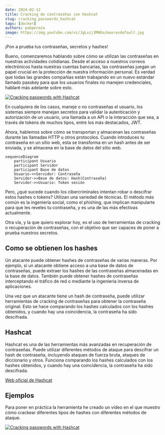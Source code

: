 ```yaml
---
date: 2024-02-12
title: Cracking de contraseñas con Hashcat
slug: cracking_passwords_hashcat 
tags: [docker]
authors: pabpereza
image: https://img.youtube.com/vi/JgLxzj3MHEo/maxresdefault.jpg
---
```


¡Pon a prueba tus contraseñas, secretos y hashes!

Bueno, comenzaremos hablando sobre cómo se utilizan las contraseñas en nuestras actividades cotidianas. Desde el acceso a nuestros correos electrónicos hasta nuestras cuentas bancarias, las contraseñas juegan un papel crucial en la protección de nuestra información personal. Es verdad que todas las grandes compañias están trabajando en un nuevo estándar llamado passkey para que los usuarios finales no manejen credenciales, hablaré más adelante sobre esto. 

[![Cracking passwords with Hashcat](https://img.youtube.com/vi/JgLxzj3MHEo/maxresdefault.jpg)](https://youtu.be/JgLxzj3MHEo)

<!-- truncate -->

En cualquiera de los casos, maneje o no contraseñas el usuario, los sistemas siempre manejan secretos para validar la autenticación y autorización de un usuario, una llamada a un API o la interacción que sea, a través de tokens de muchos tipos, entre los más destacados, JWT.

Ahora, hablemos sobre cómo se transportan y almacenan las contraseñas durante las llamadas HTTP u otros protocolos. Cuando introduces tu contraseña en un sitio web, esta se transforma en un hash antes de ser enviada, y se almacena en la base de datos del sitio web.

```mermaid
sequenceDiagram
    participant Usuario
    participant Servidor
    participant Base de datos
    Usuario->>Servidor: Contraseña
    Servidor->>Base de datos: Hash(Contraseña)
    Servidor->>Usuario: Token sesión
```


Pero, ¿qué sucede cuando los cibercriminales intentan robar o descifrar estos hashes o tokens? Utilizan una variedad de técnicas. El método más común es la ingeniería social, como el phishing, que implican manipularte para que les reveles tu contraseña, y es una de las más efectivas actualmente.


Otra vía, y la que quiero explorar hoy, es el uso de herramientas de cracking o recuperación de contraseñas, con el objetivo que ser capaces de poner a prueba nuestros secretos.

## Como se obtienen los hashes
Un atacante puede obtener hashes de contraseñas de varias maneras. Por ejemplo, si un atacante obtiene acceso a una base de datos de contraseñas, puede extraer los hashes de las contraseñas almacenadas en la base de datos. También puede obtener hashes de contraseñas interceptando el tráfico de red o mediante la ingeniería inversa de aplicaciones.

Una vez que un atacante tiene un hash de contraseña, puede utilizar herramientas de cracking de contraseñas para obtener la contraseña original. Esto se hace comparando los hashes calculados con los hashes obtenidos, y cuando hay una coincidencia, la contraseña ha sido descifrada.

## Hashcat
Hashcat es una de las herramientas más avanzadas en recuperación de contraseñas. Puede utilizar diferentes métodos de ataque para descifrar un hash de contraseña, incluyendo ataques de fuerza bruta, ataques de diccionario y otros. Funciona comparando los hashes calculados con los hashes obtenidos, y cuando hay una coincidencia, la contraseña ha sido descifrada.

[Web oficial de Hashcat](https://hashcat.net/hashcat/)

## Ejemplos
Para poner en práctica la herramienta he creado un vídeo en el que muestro cómo crackear diferentes tipos de hashes con diferentes métodos de ataque. 

[![Cracking passwords with Hashcat](https://img.youtube.com/vi/JgLxzj3MHEo/maxresdefault.jpg)](https://youtu.be/JgLxzj3MHEo)
